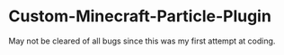 # Custom-Minecraft-Particle-Plugin

May not be cleared of all bugs since this was my first attempt at coding. 
